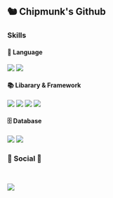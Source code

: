 <h2> 🐿 Chipmunk's Github </h2>

<h3> Skills </h3>

<h4> 🚩 Language </h4>
<p>
  <img src="https://shields.io/badge/JavaScript-F7DF1E?logo=JavaScript&logoColor=000&style=flat"/>
  <img src="https://img.shields.io/badge/TypeScript-3790AD?style=flat&logo=TypeScript&logoColor=blue"/>
</p>


<h4> 📚 Libarary & Framework </h4>
<p>
  <img src="https://img.shields.io/badge/Express.js-000000?logo=express&logoColor=fff&style=flat" />
  <img src="https://img.shields.io/badge/-NestJs-ea2845?style=flat&logo=nestjs&logoColor=white" />
  <img src="https://img.shields.io/badge/React-61DAFB?style=flat&amp;logo=React&amp;logoColor=blue" />
  <img src="https://img.shields.io/badge/redux-764ABC?style=flat&logo=redux&logoColor=white" />
</p>

<h4> 🗄 Database </h4>
<p>
  <img src="https://img.shields.io/badge/-MySQL-4479A1?style=flat&logo=mysql&labelColor=4479A1&logoColor=FFF" />
  <img src="https://img.shields.io/badge/-postgresql-4169e1?style=flat&logo=postgresql&labelColor=4169e1&logoColor=white" />
</p>

<h3><b>💌 Social 💌 </b></h3>
</br>
<p>
  <a href="mailto:devquokkajeong@gmail.com">
    <img src="https://img.shields.io/badge/Gmail-D14836?style=flat-square&logo=Gmail&logoColor=white&link=mailto:devquokkajeong@gmail.com"/>
  </a>
</p>

<!-- [![Solved.ac Profile](http://mazassumnida.wtf/api/v2/generate_badge?boj=devquokkajeong)](https://solved.ac/devquokkajeong/) -->

